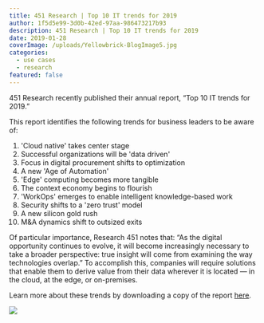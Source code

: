```yaml
---
title: 451 Research | Top 10 IT trends for 2019
author: 1f5d5e99-3d0b-42ed-97aa-986473217b93
description: 451 Research | Top 10 IT trends for 2019
date: 2019-01-28
coverImage: /uploads/Yellowbrick-BlogImage5.jpg
categories:
  - use cases
  - research
featured: false
---
```


451 Research recently published their annual report, “Top 10 IT trends for 2019.”

This report identifies the following trends for business leaders to be aware of:

1. 'Cloud native' takes center stage
2. Successful organizations will be 'data driven'
3. Focus in digital procurement shifts to optimization
4. A new 'Age of Automation'
5. 'Edge' computing becomes more tangible
6. The context economy begins to flourish
7. 'WorkOps' emerges to enable intelligent knowledge-based work
8. Security shifts to a 'zero trust' model
9. A new silicon gold rush
10. M&A dynamics shift to outsized exits

Of particular importance, Research 451 notes that: “As the digital opportunity continues to evolve, it will become increasingly necessary to take a broader perspective: true insight will come from examining the way technologies overlap.” To accomplish this, companies will require solutions that enable them to derive value from their data wherever it is located — in the cloud, at the edge, or on-premises.

Learn more about these trends by downloading a copy of the report [here](https://go.yellowbrick.com/451_Research_Report_Top_10_IT_Trends.html).

[![](/uploads/blog-Top-IT-Trends-Thumbnail-232x300.png)](https://go.yellowbrick.com/451_Research_Report_Top_10_IT_Trends.html)
